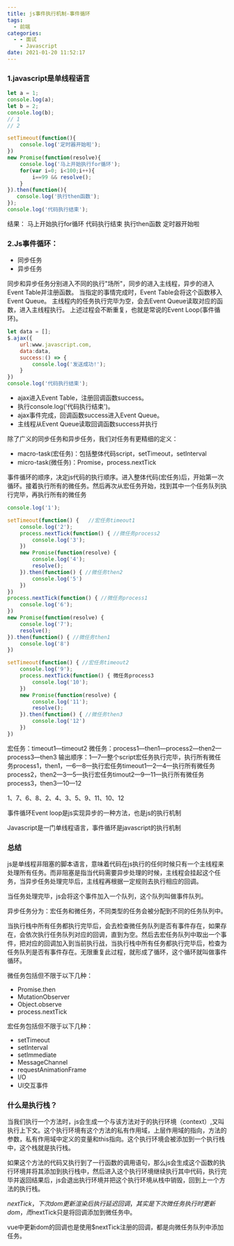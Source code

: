 ```yaml
---
title: js事件执行机制-事件循环
tags:
  - 前端
categories:
  - - 面试
    - Javascript
date: 2021-01-20 11:52:17
---
```


### 1.javascript是单线程语言

```javascript
let a = 1;
console.log(a);
let b = 2;
console.log(b);
// 1
// 2

setTimeout(function(){
    console.log('定时器开始啦');
})
new Promise(function(resolve){
    console.log('马上开始执行for循环');
    for(var i=0; i<100;i++){
        i==99 && resolve();
    }
}).then(function(){
   console.log('执行then函数');
});
console.log('代码执行结束');
```

结果：
马上开始执行for循环
代码执行结束
执行then函数
定时器开始啦

### 2.Js事件循环：

+ 同步任务
+ 异步任务

同步和异步任务分别进入不同的执行"场所"，同步的进入主线程，异步的进入Event Table并注册函数。
当指定的事情完成时，Event Table会将这个函数移入Event Queue。
主线程内的任务执行完毕为空，会去Event Queue读取对应的函数，进入主线程执行。
上述过程会不断重复，也就是常说的Event Loop(事件循环)。

```javascript
let data = [];
$.ajax({
    url:www.javascript.com,
    data:data,
    success:() => {
        console.log('发送成功!');
    }
})
console.log('代码执行结束');
```

+ ajax进入Event Table，注册回调函数success。
+ 执行console.log('代码执行结束')。
+ ajax事件完成，回调函数success进入Event Queue。
+ 主线程从Event Queue读取回调函数success并执行

除了广义的同步任务和异步任务，我们对任务有更精细的定义：

+ macro-task(宏任务)：包括整体代码script，setTimeout，setInterval
+ micro-task(微任务)：Promise，process.nextTick

事件循环的顺序，决定js代码的执行顺序。进入整体代码(宏任务)后，开始第一次循环。接着执行所有的微任务。然后再次从宏任务开始，找到其中一个任务队列执行完毕，再执行所有的微任务

```javascript
console.log('1');

setTimeout(function() {   //宏任务timeout1
    console.log('2');
    process.nextTick(function() { //微任务process2
        console.log('3');
    })
    new Promise(function(resolve) {
        console.log('4');
        resolve();
    }).then(function() { //微任务then2
        console.log('5')
    })
})
process.nextTick(function() { //微任务process1
    console.log('6');
})
new Promise(function(resolve) {
    console.log('7');
    resolve();
}).then(function() { //微任务then1
    console.log('8')
})

setTimeout(function() { //宏任务timeout2
    console.log('9');
    process.nextTick(function() { 微任务process3
        console.log('10');
    })
    new Promise(function(resolve) {
        console.log('11');
        resolve();
    }).then(function() { //微任务then3
        console.log('12')
    })
})
```

宏任务：timeout1—timeout2
微任务：process1—then1—process2—then2—process3—then3
输出顺序：1—7—整个script宏任务执行完毕，执行所有微任务process1，then1，—6—8—执行宏任务timeout1—2—4—执行所有微任务process2，then2—3—5—执行宏任务timout2—9—11—执行所有微任务process3，then3—10—12

1、7、6、8、2、4、3、5、9、11、10、12

事件循环Event loop是js实现异步的一种方法，也是js的执行机制

Javascript是一门单线程语言，事件循环是javascript的执行机制

### 总结

js是单线程非阻塞的脚本语言，意味着代码在js执行的任何时候只有一个主线程来处理所有任务。而非阻塞是指当代码需要异步处理的时候，主线程会挂起这个任务，当异步任务处理完毕后，主线程再根据一定规则去执行相应的回调。

当任务处理完毕，js会将这个事件加入一个队列，这个队列叫做事件队列。

异步任务分为：宏任务和微任务，不同类型的任务会被分配到不同的任务队列中。

当执行栈中所有任务都执行完毕后，会去检查微任务队列是否有事件存在，如果存在，会依次执行任务队列对应的回调，直到为空。然后去宏任务队列中取出一个事件，把对应的回调加入到当前执行战，当执行栈中所有任务都执行完毕后，检查为任务队列是否有事件存在。无限重复此过程，就形成了循环，这个循环就叫做事件循环。

微任务包括但不限于以下几种：

+ Promise.then
+ MutationObserver
+ Object.observe
+ process.nextTick

宏任务包括但不限于以下几种：

+ setTimeout
+ setInterval
+ setImmediate
+ MessageChannel
+ requestAnimationFrame
+ I/O
+ UI交互事件

### 什么是执行栈？

当我们执行一个方法时，js会生成一个与该方法对于的执行环境（context）,又叫执行上下文。这个执行环境有这个方法的私有作用域，上层作用域的指向，方法的参数，私有作用域中定义的变量和this指向。这个执行环境会被添加到一个执行栈中，这个栈就是执行栈。

如果这个方法的代码又执行到了一行函数的调用语句，那么js会生成这个函数的执行环境并将其添加到执行栈中，然后进入这个执行环境继续执行其中代码，执行完毕并返回结果后，js会退出执行环境并把这个执行环境从栈中销毁，回到上一个方法的执行栈。

$nextTick，下次dom更新渲染后执行延迟回调，其实是下次微任务执行时更新dom，而$nextTick只是将回调添加到微任务中。

vue中更新dom的回调也是使用$nextTick注册的回调，都是向微任务队列中添加任务。